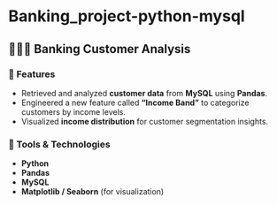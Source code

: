 # Banking_project-python-mysql
## 🧑‍🤝‍🧑 Banking Customer Analysis  

### 🔹 Features  
- Retrieved and analyzed **customer data** from **MySQL** using **Pandas**.  
- Engineered a new feature called **“Income Band”** to categorize customers by income levels.  
- Visualized **income distribution** for customer segmentation insights.  

### 🔹 Tools & Technologies  
- **Python**  
- **Pandas**  
- **MySQL**  
- **Matplotlib / Seaborn** (for visualization)  
